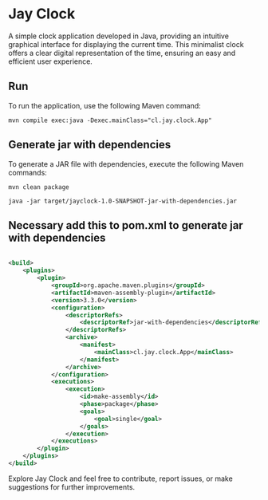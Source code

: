 # Jay Clock

A simple clock application developed in Java, providing an intuitive graphical interface for displaying the current time. This minimalist clock offers a clear digital representation of the time, ensuring an easy and efficient user experience.

##  Run

To run the application, use the following Maven command:

```shell
mvn compile exec:java -Dexec.mainClass="cl.jay.clock.App"
```

##  Generate jar with dependencies

To generate a JAR file with dependencies, execute the following Maven commands:

```shell
mvn clean package
```
```shell
java -jar target/jayclock-1.0-SNAPSHOT-jar-with-dependencies.jar
```

## Necessary add this to pom.xml to generate jar with dependencies

```xml

<build>
    <plugins>
        <plugin>
            <groupId>org.apache.maven.plugins</groupId>
            <artifactId>maven-assembly-plugin</artifactId>
            <version>3.3.0</version>
            <configuration>
                <descriptorRefs>
                    <descriptorRef>jar-with-dependencies</descriptorRef>
                </descriptorRefs>
                <archive>
                    <manifest>
                        <mainClass>cl.jay.clock.App</mainClass>
                    </manifest>
                </archive>
            </configuration>
            <executions>
                <execution>
                    <id>make-assembly</id>
                    <phase>package</phase>
                    <goals>
                        <goal>single</goal>
                    </goals>
                </execution>
            </executions>
        </plugin>
    </plugins>
</build>
```

Explore Jay Clock and feel free to contribute, report issues, or make suggestions for further improvements.